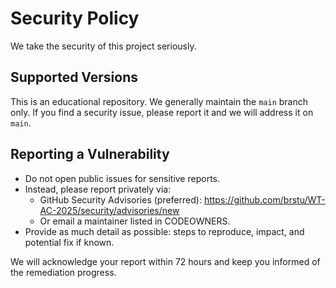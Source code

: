 # Security Policy

We take the security of this project seriously.

## Supported Versions

This is an educational repository. We generally maintain the `main` branch only. If you find a security issue, please report it and we will address it on `main`.

## Reporting a Vulnerability

* Do not open public issues for sensitive reports.
* Instead, please report privately via:
  + GitHub Security Advisories (preferred): https://github.com/brstu/WT-AC-2025/security/advisories/new
  + Or email a maintainer listed in CODEOWNERS.
* Provide as much detail as possible: steps to reproduce, impact, and potential fix if known.

We will acknowledge your report within 72 hours and keep you informed of the remediation progress.
